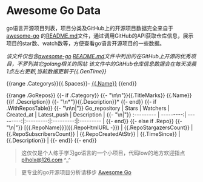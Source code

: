 # Awesome Go Data

go语言开源项目列表，项目分类及GitHub上的开源项目数据完全来自于[awesome-go](https://github.com/avelino/awesome-go) 的[README.md](https://github.com/avelino/awesome-go/blob/master/README.md)文件，通过调用GitHub的API获取仓库信息，展示项目的star数、watch数等，方便查看go语言开源项目的一些数据。

_该文件仅包含[awesome-go](https://github.com/avelino/awesome-go) [README.md](https://github.com/avelino/awesome-go/blob/master/README.md)文件中列出的在GitHub上开源的优秀项目，不罗列其它golang相关的网站_
_该文件中的GitHub仓库信息数据会在每天凌晨1点左右更新,当前数据更新于{{.GenTime}}_

{{range .Categorys}}{{.Spaces}}- [{{.Name}}](#{{.CategoryHtmlId}})
{{end}}

{{range .GoRepos}}
    {{- if .Category}}
        {{- "\n\n"}}{{.TitleMarks}} {{.Name}}
        {{if .Description}}
            {{- "\n*"}}{{.Description}}*
        {{- end}}
        {{- if .WithReposTable}}
            {{- "\n\n|"}} Go_repository    | Stars      | Watchers   | Created_at | Latest_push | Description |
            {{- "\n|"}} :--------- | ---------:| ---------:|:---------:|:---------:|:--------- |
        {{- end}}
    {{- else if .Repo}}
         {{- "\n|"}} [{{.RepoName}}]({{.RepoHtmlURL -}}) | {{.RepoStargazersCount}} | {{.RepoSubscribersCount}} | {{.RepoCreatedAtStr}} | {{.TimeSince}} | {{.Description}} |
    {{- end}}
{{- end}}

> 这仅仅是个人练手学习go语言的一个小项目，代码low的地方欢迎指点 <plholx@126.com> ^_^ 

> 更专业的go开源项目分析请移步 [Awesome Go](https://go.libhunt.com/) 